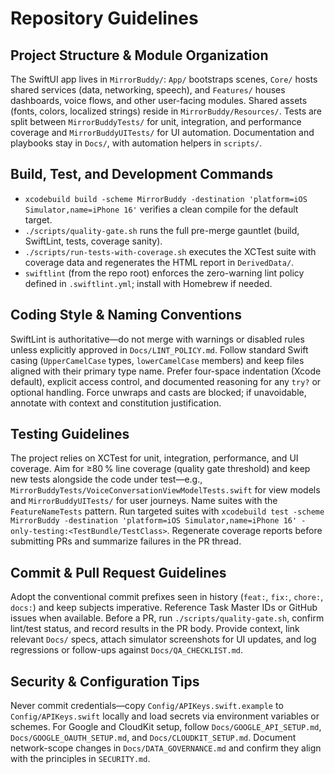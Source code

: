 # Repository Guidelines

## Project Structure & Module Organization
The SwiftUI app lives in `MirrorBuddy/`: `App/` bootstraps scenes, `Core/` hosts shared services (data, networking, speech), and `Features/` houses dashboards, voice flows, and other user-facing modules. Shared assets (fonts, colors, localized strings) reside in `MirrorBuddy/Resources/`. Tests are split between `MirrorBuddyTests/` for unit, integration, and performance coverage and `MirrorBuddyUITests/` for UI automation. Documentation and playbooks stay in `Docs/`, with automation helpers in `scripts/`.

## Build, Test, and Development Commands
- `xcodebuild build -scheme MirrorBuddy -destination 'platform=iOS Simulator,name=iPhone 16'` verifies a clean compile for the default target.
- `./scripts/quality-gate.sh` runs the full pre-merge gauntlet (build, SwiftLint, tests, coverage sanity).
- `./scripts/run-tests-with-coverage.sh` executes the XCTest suite with coverage data and regenerates the HTML report in `DerivedData/`.
- `swiftlint` (from the repo root) enforces the zero-warning lint policy defined in `.swiftlint.yml`; install with Homebrew if needed.

## Coding Style & Naming Conventions
SwiftLint is authoritative—do not merge with warnings or disabled rules unless explicitly approved in `Docs/LINT_POLICY.md`. Follow standard Swift casing (`UpperCamelCase` types, `lowerCamelCase` members) and keep files aligned with their primary type name. Prefer four-space indentation (Xcode default), explicit access control, and documented reasoning for any `try?` or optional handling. Force unwraps and casts are blocked; if unavoidable, annotate with context and constitution justification.

## Testing Guidelines
The project relies on XCTest for unit, integration, performance, and UI coverage. Aim for ≥80 % line coverage (quality gate threshold) and keep new tests alongside the code under test—e.g., `MirrorBuddyTests/VoiceConversationViewModelTests.swift` for view models and `MirrorBuddyUITests/` for user journeys. Name suites with the `FeatureNameTests` pattern. Run targeted suites with `xcodebuild test -scheme MirrorBuddy -destination 'platform=iOS Simulator,name=iPhone 16' -only-testing:<TestBundle/TestClass>`. Regenerate coverage reports before submitting PRs and summarize failures in the PR thread.

## Commit & Pull Request Guidelines
Adopt the conventional commit prefixes seen in history (`feat:`, `fix:`, `chore:`, `docs:`) and keep subjects imperative. Reference Task Master IDs or GitHub issues when available. Before a PR, run `./scripts/quality-gate.sh`, confirm lint/test status, and record results in the PR body. Provide context, link relevant `Docs/` specs, attach simulator screenshots for UI updates, and log regressions or follow-ups against `Docs/QA_CHECKLIST.md`.

## Security & Configuration Tips
Never commit credentials—copy `Config/APIKeys.swift.example` to `Config/APIKeys.swift` locally and load secrets via environment variables or schemes. For Google and CloudKit setup, follow `Docs/GOOGLE_API_SETUP.md`, `Docs/GOOGLE_OAUTH_SETUP.md`, and `Docs/CLOUDKIT_SETUP.md`. Document network-scope changes in `Docs/DATA_GOVERNANCE.md` and confirm they align with the principles in `SECURITY.md`.
